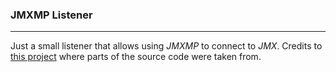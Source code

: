 ### JMXMP Listener

----

Just a small listener that allows using *JMXMP* to connect to *JMX*.
Credits to [this project](https://github.com/felixoldenburg/jmxmp-lifecycle-listener) where
parts of the source code were taken from.
